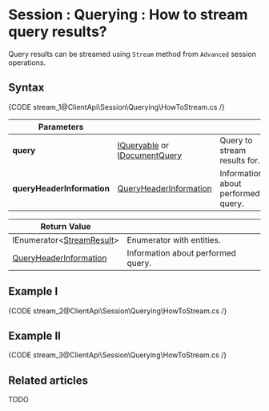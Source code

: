# Session : Querying : How to stream query results?

Query results can be streamed using `Stream` method from `Advanced` session operations.

## Syntax

{CODE stream_1@ClientApi\Session\Querying\HowToStream.cs /}

| Parameters | | |
| ------------- | ------------- | ----- |
| **query** | [IQueryable](../../../client-api/session/querying/how-to-query) or [IDocumentQuery](../../../client-api/session/querying/how-to-use-lucene-in-queries) | Query to stream results for. |
| **queryHeaderInformation** | [QueryHeaderInformation](../../../glossary/client-api/query-header-information) | Information about performed query. |

| Return Value | |
| ------------- | ----- |
| IEnumerator<[StreamResult]()> | Enumerator with entities. |
| [QueryHeaderInformation](../../../glossary/client-api/query-header-information) | Information about performed query. |

## Example I

{CODE stream_2@ClientApi\Session\Querying\HowToStream.cs /}

## Example II

{CODE stream_3@ClientApi\Session\Querying\HowToStream.cs /}

## Related articles

TODO